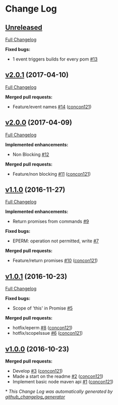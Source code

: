 # Change Log

## [Unreleased](https://github.com/concon121/node-maven-api/tree/HEAD)

[Full Changelog](https://github.com/concon121/node-maven-api/compare/v2.0.1...HEAD)

**Fixed bugs:**

- 1 event triggers builds for every pom  [\#13](https://github.com/concon121/node-maven-api/issues/13)

## [v2.0.1](https://github.com/concon121/node-maven-api/tree/v2.0.1) (2017-04-10)
[Full Changelog](https://github.com/concon121/node-maven-api/compare/v2.0.0...v2.0.1)

**Merged pull requests:**

- Feature/event names [\#14](https://github.com/concon121/node-maven-api/pull/14) ([concon121](https://github.com/concon121))

## [v2.0.0](https://github.com/concon121/node-maven-api/tree/v2.0.0) (2017-04-09)
[Full Changelog](https://github.com/concon121/node-maven-api/compare/v1.1.0...v2.0.0)

**Implemented enhancements:**

- Non Blocking [\#12](https://github.com/concon121/node-maven-api/issues/12)

**Merged pull requests:**

- Feature/non blocking [\#11](https://github.com/concon121/node-maven-api/pull/11) ([concon121](https://github.com/concon121))

## [v1.1.0](https://github.com/concon121/node-maven-api/tree/v1.1.0) (2016-11-27)
[Full Changelog](https://github.com/concon121/node-maven-api/compare/v1.0.1...v1.1.0)

**Implemented enhancements:**

- Return promises from commands [\#9](https://github.com/concon121/node-maven-api/issues/9)

**Fixed bugs:**

- EPERM: operation not permitted, write [\#7](https://github.com/concon121/node-maven-api/issues/7)

**Merged pull requests:**

- Feature/return promises [\#10](https://github.com/concon121/node-maven-api/pull/10) ([concon121](https://github.com/concon121))

## [v1.0.1](https://github.com/concon121/node-maven-api/tree/v1.0.1) (2016-10-23)
[Full Changelog](https://github.com/concon121/node-maven-api/compare/v1.0.0...v1.0.1)

**Fixed bugs:**

- Scope of 'this' in Promise [\#5](https://github.com/concon121/node-maven-api/issues/5)

**Merged pull requests:**

- hotfix/eperm [\#8](https://github.com/concon121/node-maven-api/pull/8) ([concon121](https://github.com/concon121))
- hotfix/scopeIssue [\#6](https://github.com/concon121/node-maven-api/pull/6) ([concon121](https://github.com/concon121))

## [v1.0.0](https://github.com/concon121/node-maven-api/tree/v1.0.0) (2016-10-23)
**Merged pull requests:**

- Develop [\#3](https://github.com/concon121/node-maven-api/pull/3) ([concon121](https://github.com/concon121))
- Made a start on the readme [\#2](https://github.com/concon121/node-maven-api/pull/2) ([concon121](https://github.com/concon121))
- Implement basic node maven api [\#1](https://github.com/concon121/node-maven-api/pull/1) ([concon121](https://github.com/concon121))



\* *This Change Log was automatically generated by [github_changelog_generator](https://github.com/skywinder/Github-Changelog-Generator)*